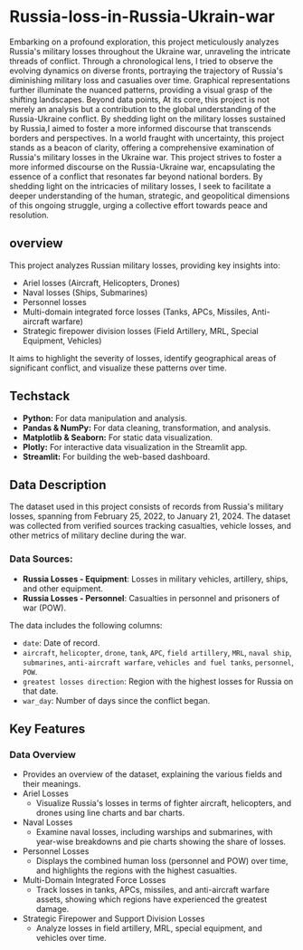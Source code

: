 # Russia-loss-in-Russia-Ukrain-war

Embarking on a profound exploration, this project meticulously analyzes Russia's military losses throughout the Ukraine war, unraveling the intricate threads of conflict. 
Through a chronological lens, I tried to observe the evolving dynamics on diverse fronts, portraying the trajectory of Russia's diminishing military loss and casualies over time.
Graphical representations further illuminate the nuanced patterns, providing a visual grasp of the shifting landscapes.
Beyond data points, At its core, this project is not merely an analysis but a contribution to the global understanding of the Russia-Ukraine conflict. 
By shedding light on the military losses sustained by Russia,I aimed to foster a more informed discourse that transcends borders and perspectives.
In a world fraught with uncertainty, this project stands as a beacon of clarity, offering a comprehensive examination of Russia's military losses in the Ukraine war.
This project strives to foster a more informed discourse on the Russia-Ukraine war, encapsulating the essence of a conflict that resonates far beyond national borders.
By shedding light on the intricacies of military losses, I seek to facilitate a deeper understanding of the human, strategic, and geopolitical dimensions of this ongoing struggle, urging a collective effort towards peace and resolution.


## overview
This project analyzes Russian military losses, providing key insights into:
- Ariel losses (Aircraft, Helicopters, Drones)
- Naval losses (Ships, Submarines)
- Personnel losses
- Multi-domain integrated force losses (Tanks, APCs, Missiles, Anti-aircraft warfare)
- Strategic firepower division losses (Field Artillery, MRL, Special Equipment, Vehicles)

It aims to highlight the severity of losses, identify geographical areas of significant conflict, and visualize these patterns over time.


## Techstack
- **Python:** For data manipulation and analysis.
- **Pandas & NumPy:** For data cleaning, transformation, and analysis.
- **Matplotlib & Seaborn:** For static data visualization.
- **Plotly:** For interactive data visualization in the Streamlit app.
- **Streamlit:** For building the web-based dashboard.
## Data Description
The dataset used in this project consists of records from Russia's military losses, spanning from February 25, 2022, to January 21, 2024. The dataset was collected from verified sources tracking casualties, vehicle losses, and other metrics of military decline during the war.

### Data Sources:
- **Russia Losses - Equipment**: Losses in military vehicles, artillery, ships, and other equipment.
- **Russia Losses - Personnel**: Casualties in personnel and prisoners of war (POW).

The data includes the following columns:
- `date`: Date of record.
- `aircraft`, `helicopter`, `drone`, `tank`, `APC`, `field artillery`, `MRL`, `naval ship`, `submarines`, `anti-aircraft warfare`, `vehicles and fuel tanks`, `personnel`, `POW`.
- `greatest losses direction`: Region with the highest losses for Russia on that date.
- `war_day`: Number of days since the conflict began.
## Key Features
### Data Overview
- Provides an overview of the dataset, explaining the various fields and their meanings.
- Ariel Losses
    - Visualize Russia's losses in terms of fighter aircraft, helicopters, and drones using line charts and bar charts.
- Naval Losses
    - Examine naval losses, including warships and submarines, with year-wise breakdowns and pie charts showing the share of losses.
- Personnel Losses
    - Displays the combined human loss (personnel and POW) over time, and highlights the regions with the highest casualties.
- Multi-Domain Integrated Force Losses
    - Track losses in tanks, APCs, missiles, and anti-aircraft warfare assets, showing which regions have experienced the greatest damage.
- Strategic Firepower and Support Division Losses
    - Analyze losses in field artillery, MRL, special equipment, and vehicles over time.
